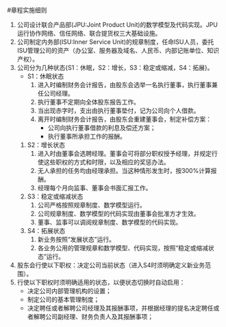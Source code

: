 #章程实施细则

1. 公司设计联合产品部(JPU:Joint Product Unit)的数学模型及代码实现。JPU运行协作网络、信任网络、联合提货权三大基础设施。
2. 公司制定内务部(ISU:Inner Service Unit)的规章制度，任命ISU人员，委托ISU管理公司的资产（办公室、服务器及域名、人民币、内部记账单位、知识产权）。
3. 公司分为几种状态{S1：休眠，S2：增长，S3：稳定或缩减，S4：拓展}。
	* S1：休眠状态
		1. 进入时编制财务会计报告，由股东会选举一名执行董事，执行董事兼任公司经理。
		2. 执行董事不定期向全体股东报告工作。
		3. 当出现赤字时，支出由执行董事垫付，记为公司向个人借款。
		4. 离开时编制财务会计报告，由股东会重建董事会，制定补偿方案：
			* 公司向执行董事借款的利息及偿还方案；
			* 执行董事所承担工作的报酬。
	1. S2：增长状态
		1. 进入时由董事会选聘经理。董事会可将部分职权授予经理，并规定行使这些职权的方式和时限，以及相应的奖惩办法。
		2. 无人承担的任务均由经理承担。当这种情形发生时，按300%计算报酬。
		3. 经理每个月向监事、董事会书面汇报工作。
	1. S3：稳定或缩减状态
		1. 公司严格按照规章制度、数学模型运行。
		2. 公司规章制度、数学模型的代码实现由董事会批准方才生效。
		3. 董事、监事可以调阅规章制度、数学模型的代码实现。
	1. S4：拓展状态
		1. 新业务按照“发展状态”运行。
		1. 各业务公用的管理规章和数学模型、代码实现，按照“稳定或缩减状态”运行。
4. 股东会行使以下职权：决定公司当前状态（进入S4时须明确定义新业务范围）。
5. 行使以下职权时须明确适用的状态，以便状态切换时自动启用：
	* 决定公司内部管理机构的设置；
	* 制定公司的基本管理制度；
	* 决定聘任或者解聘公司经理及其报酬事项，并根据经理的提名决定聘任或者解聘公司副经理、财务负责人及其报酬事项；